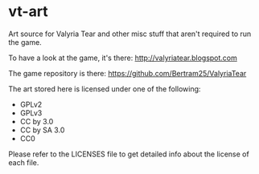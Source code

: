 vt-art
======

Art source for Valyria Tear and other misc stuff that aren't required to run the game.

To have a look at the game, it's there: http://valyriatear.blogspot.com

The game repository is there: https://github.com/Bertram25/ValyriaTear

The art stored here is licensed under one of the following:
- GPLv2
- GPLv3
- CC by 3.0
- CC by SA 3.0
- CC0

Please refer to the LICENSES file to get detailed info about the license of each file.
